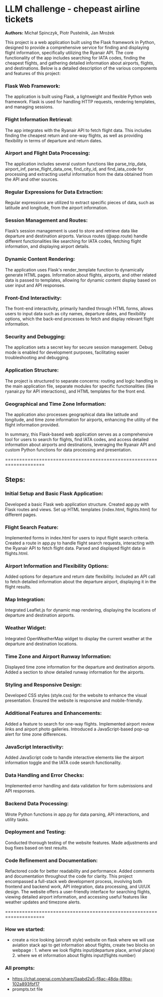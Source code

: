 
# LLM challenge - chepeast airline tickets
**Authors:** Michał Spinczyk, Piotr Pustelnik, Jan Mrożek

This project is a web application built using the Flask framework in Python, designed to provide a comprehensive service for finding and displaying flight information, specifically utilizing the Ryanair API. The core functionality of the app includes searching for IATA codes, finding the cheapest flights, and gathering detailed information about airports, flights, and destinations. Below is a detailed description of the various components and features of this project:
### Flask Web Framework:
The application is built using Flask, a lightweight and flexible Python web framework. Flask is used for handling HTTP requests, rendering templates, and managing sessions.
### Flight Information Retrieval:
The app integrates with the Ryanair API to fetch flight data. This includes finding the cheapest return and one-way flights, as well as providing flexibility in terms of departure and return dates.
### Airport and Flight Data Processing:
The application includes several custom functions like parse_trip_data, airport_inf, parse_flight_data_one, find_city_id, and find_iata_code for processing and extracting useful information from the data obtained from the API and other sources.
### Regular Expressions for Data Extraction:
Regular expressions are utilized to extract specific pieces of data, such as latitude and longitude, from the airport information.
### Session Management and Routes:
Flask’s session management is used to store and retrieve data like departure and destination airports. Various routes (@app.route) handle different functionalities like searching for IATA codes, fetching flight information, and displaying airport details.
### Dynamic Content Rendering:
The application uses Flask's render_template function to dynamically generate HTML pages. Information about flights, airports, and other related data is passed to templates, allowing for dynamic content display based on user input and API responses.
### Front-End Interactivity:
The front-end interactivity, primarily handled through HTML forms, allows users to input data such as city names, departure dates, and flexibility options, which the back-end processes to fetch and display relevant flight information.
### Security and Debugging:
The application sets a secret key for secure session management. Debug mode is enabled for development purposes, facilitating easier troubleshooting and debugging.
### Application Structure:
The project is structured to separate concerns: routing and logic handling in the main application file, separate modules for specific functionalities (like ryanair.py for API interactions), and HTML templates for the front end.
### Geographical and Time Zone Information:
The application also processes geographical data like latitude and longitude, and time zone information for airports, enhancing the utility of the flight information provided.

In summary, this Flask-based web application serves as a comprehensive tool for users to search for flights, find IATA codes, and access detailed information about airports and destinations, leveraging the Ryanair API and custom Python functions for data processing and presentation.

====================================================================
## Steps:
### Initial Setup and Basic Flask Application:
Developed a basic Flask web application structure.
Created app.py with Flask routes and views.
Set up HTML templates (index.html, flights.html) for different pages.
### Flight Search Feature:
Implemented forms in index.html for users to input flight search criteria.
Created a route in app.py to handle flight search requests, interacting with the Ryanair API to fetch flight data.
Parsed and displayed flight data in flights.html.
### Airport Information and Flexibility Options:
Added options for departure and return date flexibility.
Included an API call to fetch detailed information about the departure airport, displaying it in the flight results.
### Map Integration:
Integrated Leaflet.js for dynamic map rendering, displaying the locations of departure and destination airports.
### Weather Widget:
Integrated OpenWeatherMap widget to display the current weather at the departure and destination locations.
### Time Zone and Airport Runway Information:
Displayed time zone information for the departure and destination airports.
Added a section to show detailed runway information for the airports.
### Styling and Responsive Design:
Developed CSS styles (style.css) for the website to enhance the visual presentation.
Ensured the website is responsive and mobile-friendly.
### Additional Features and Enhancements:
Added a feature to search for one-way flights.
Implemented airport review links and airport photo galleries.
Introduced a JavaScript-based pop-up alert for time zone differences.
### JavaScript Interactivity:
Added JavaScript code to handle interactive elements like the airport information toggle and the IATA code search functionality.
### Data Handling and Error Checks:
Implemented error handling and data validation for form submissions and API responses.
### Backend Data Processing:
Wrote Python functions in app.py for data parsing, API interactions, and utility tasks.
### Deployment and Testing:
Conducted thorough testing of the website features.
Made adjustments and bug fixes based on test results.
### Code Refinement and Documentation:
Refactored code for better readability and performance.
Added comments and documentation throughout the code for clarity.
This project encompassed a full-stack web development process, involving both frontend and backend work, API integration, data processing, and UI/UX design. The website offers a user-friendly interface for searching flights, viewing detailed airport information, and accessing useful features like weather updates and timezone alerts.

====================================================================

### How we started:
- create a nice looking (aircraft style) website on flask where we will use aviation stack api to get information about flights, create two blocks on webpage : 1. where we look flights input(departure place, arrival place) 2. where we et information about flights input(flights number)

### All prompts:
- https://chat.openai.com/share/0aabd2a5-f8ac-48da-89ba-102a893fbf17
- prompts.txt file


